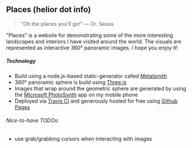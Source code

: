 ## Places (helior dot info)
> "Oh the places you'll go!" — Dr. Seuss

"Places" is a website for demonstrating some of the more interesting landscapes and interiors I have visited around the world. The visuals are represented as interactive 360° panoramic images. I hope you enjoy it!

##### Technology
- Build using a node.js-based static-generator called [Metalsmith](http://metalsmith.io/)
- 360° panoramic sphere is build using [Three.js](http://threejs.org/)
- Images that wrap around the geometric sphere are generated by using the [Microsoft PhotoSynth](https://photosynth.net/) app on my mobile phone
- Deployed via [Travis CI](https://travis-ci.org/) and generously hosted for free using [Github Pages](https://pages.github.com/)

###### Nice-to-have TODOs:
- use grab/grabbing cursors when interacting with images
